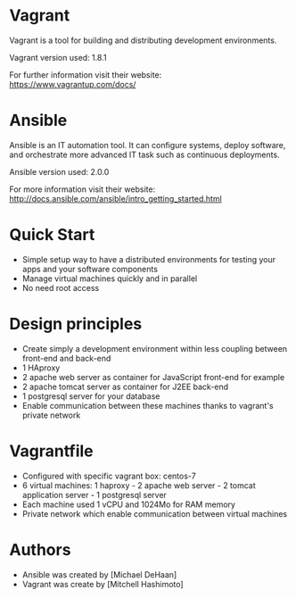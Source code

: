 Vagrant
=======
Vagrant is a tool for building and distributing development environments.

Vagrant version used: 1.8.1

For further information visit their website: https://www.vagrantup.com/docs/

Ansible
=======
Ansible is an IT automation tool. It can configure systems, deploy software, and orchestrate more advanced IT task such as continuous deployments.

Ansible version used: 2.0.0

For more information visit their website: http://docs.ansible.com/ansible/intro_getting_started.html

Quick Start
===========

 * Simple setup way to have a distributed environments for testing your apps and your software components
 * Manage virtual machines quickly and in parallel 
 * No need root access

Design principles
=================

 * Create simply a development environment within less coupling between front-end and back-end
 * 1 HAproxy
 * 2 apache web server as container for JavaScript front-end for example
 * 2 apache tomcat server as container for J2EE back-end
 * 1 postgresql server for your database
 * Enable communication between these machines thanks to vagrant's private network

Vagrantfile
===========

 * Configured with specific vagrant box: centos-7
 * 6 virtual machines: 1 haproxy - 2 apache web server - 2 tomcat application server - 1 postgresql server
 * Each machine used 1 vCPU and 1024Mo for RAM memory
 * Private network which enable communication between virtual machines

Authors
=========

 * Ansible was created by [Michael DeHaan]
 * Vagrant was create by [Mitchell Hashimoto]
